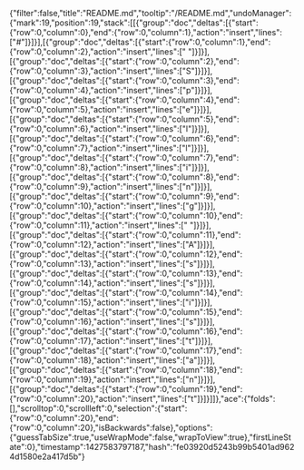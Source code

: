 {"filter":false,"title":"README.md","tooltip":"/README.md","undoManager":{"mark":19,"position":19,"stack":[[{"group":"doc","deltas":[{"start":{"row":0,"column":0},"end":{"row":0,"column":1},"action":"insert","lines":["#"]}]}],[{"group":"doc","deltas":[{"start":{"row":0,"column":1},"end":{"row":0,"column":2},"action":"insert","lines":[" "]}]}],[{"group":"doc","deltas":[{"start":{"row":0,"column":2},"end":{"row":0,"column":3},"action":"insert","lines":["S"]}]}],[{"group":"doc","deltas":[{"start":{"row":0,"column":3},"end":{"row":0,"column":4},"action":"insert","lines":["p"]}]}],[{"group":"doc","deltas":[{"start":{"row":0,"column":4},"end":{"row":0,"column":5},"action":"insert","lines":["e"]}]}],[{"group":"doc","deltas":[{"start":{"row":0,"column":5},"end":{"row":0,"column":6},"action":"insert","lines":["l"]}]}],[{"group":"doc","deltas":[{"start":{"row":0,"column":6},"end":{"row":0,"column":7},"action":"insert","lines":["l"]}]}],[{"group":"doc","deltas":[{"start":{"row":0,"column":7},"end":{"row":0,"column":8},"action":"insert","lines":["i"]}]}],[{"group":"doc","deltas":[{"start":{"row":0,"column":8},"end":{"row":0,"column":9},"action":"insert","lines":["n"]}]}],[{"group":"doc","deltas":[{"start":{"row":0,"column":9},"end":{"row":0,"column":10},"action":"insert","lines":["g"]}]}],[{"group":"doc","deltas":[{"start":{"row":0,"column":10},"end":{"row":0,"column":11},"action":"insert","lines":[" "]}]}],[{"group":"doc","deltas":[{"start":{"row":0,"column":11},"end":{"row":0,"column":12},"action":"insert","lines":["A"]}]}],[{"group":"doc","deltas":[{"start":{"row":0,"column":12},"end":{"row":0,"column":13},"action":"insert","lines":["s"]}]}],[{"group":"doc","deltas":[{"start":{"row":0,"column":13},"end":{"row":0,"column":14},"action":"insert","lines":["s"]}]}],[{"group":"doc","deltas":[{"start":{"row":0,"column":14},"end":{"row":0,"column":15},"action":"insert","lines":["i"]}]}],[{"group":"doc","deltas":[{"start":{"row":0,"column":15},"end":{"row":0,"column":16},"action":"insert","lines":["s"]}]}],[{"group":"doc","deltas":[{"start":{"row":0,"column":16},"end":{"row":0,"column":17},"action":"insert","lines":["t"]}]}],[{"group":"doc","deltas":[{"start":{"row":0,"column":17},"end":{"row":0,"column":18},"action":"insert","lines":["a"]}]}],[{"group":"doc","deltas":[{"start":{"row":0,"column":18},"end":{"row":0,"column":19},"action":"insert","lines":["n"]}]}],[{"group":"doc","deltas":[{"start":{"row":0,"column":19},"end":{"row":0,"column":20},"action":"insert","lines":["t"]}]}]]},"ace":{"folds":[],"scrolltop":0,"scrollleft":0,"selection":{"start":{"row":0,"column":20},"end":{"row":0,"column":20},"isBackwards":false},"options":{"guessTabSize":true,"useWrapMode":false,"wrapToView":true},"firstLineState":0},"timestamp":1427583797187,"hash":"fe03920d5243b99b5401ad9624d1580e2a417d5b"}